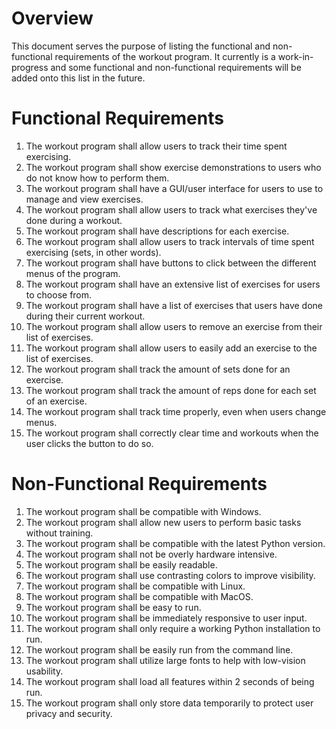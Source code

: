 # Overview
This document serves the purpose of listing the functional and non-functional requirements of the workout program. It currently is a work-in-progress and some functional and non-functional requirements will be added onto this list in the future.
# Functional Requirements
1. The workout program shall allow users to track their time spent exercising.
2. The workout program shall show exercise demonstrations to users who do not know how to perform them.
3. The workout program shall have a GUI/user interface for users to use to manage and view exercises.
4. The workout program shall allow users to track what exercises they've done during a workout.
5. The workout program shall have descriptions for each exercise.
6. The workout program shall allow users to track intervals of time spent exercising (sets, in other words).
7. The workout program shall have buttons to click between the different menus of the program.
8. The workout program shall have an extensive list of exercises for users to choose from.
9. The workout program shall have a list of exercises that users have done during their current workout.
10. The workout program shall allow users to remove an exercise from their list of exercises.
11. The workout program shall allow users to easily add an exercise to the list of exercises.
12. The workout program shall track the amount of sets done for an exercise.
13. The workout program shall track the amount of reps done for each set of an exercise.
14. The workout program shall track time properly, even when users change menus.
15. The workout program shall correctly clear time and workouts when the user clicks the button to do so.
# Non-Functional Requirements
1. The workout program shall be compatible with Windows.
2. The workout program shall allow new users to perform basic tasks without training.
3. The workout program shall be compatible with the latest Python version.
4. The workout program shall not be overly hardware intensive.
5. The workout program shall be easily readable.
6. The workout program shall use contrasting colors to improve visibility.
7. The workout program shall be compatible with Linux.
8. The workout program shall be compatible with MacOS.
9. The workout program shall be easy to run.
10. The workout program shall be immediately responsive to user input.
11. The workout program shall only require a working Python installation to run.
12. The workout program shall be easily run from the command line.
13. The workout program shall utilize large fonts to help with low-vision usability.
14. The workout program shall load all features within 2 seconds of being run.
15. The workout program shall only store data temporarily to protect user privacy and security.
